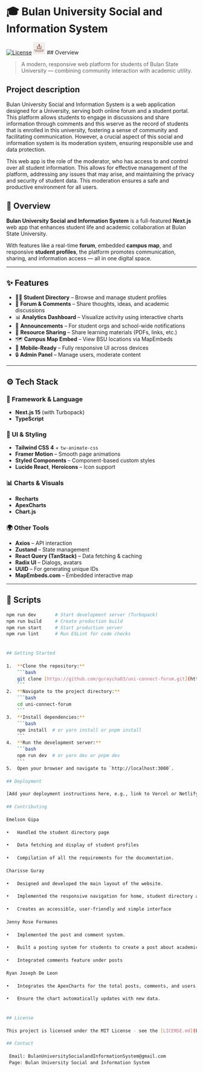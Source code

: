 # 🎓 Bulan University Social and Information System

[![License](https://img.shields.io/badge/License-MIT-yellow.svg)](https://opensource.org/licenses/MIT)
![Bulan University Logo](public/logo/logo.png) ## Overview


> A modern, responsive web platform for students of Bulan State University — combining community interaction with academic utility.

Project description
---

Bulan University Social and Information System is a web application designed for a University, serving both online forum and a student portal.  This platform allows students to engage in discussions and share information through comments and this wserve as the record of students that is enrolled in this university, fostering a sense of community and facilitating communication.  However, a crucial aspect of this social and information system is its moderation system, ensuring responsible use and data protection.
 
This web app is the role of the moderator, who has access to and control over all student information.  This allows for effective management of the platform, addressing any issues that may arise, and maintaining the privacy and security of student data. This moderation ensures a safe and productive environment for all users.


## 🧭 Overview

**Bulan University Social and Information System** is a full-featured **Next.js** web app that enhances student life and academic collaboration at Bulan State University.

With features like a real-time **forum**, embedded **campus map**, and responsive **student profiles**, the platform promotes communication, sharing, and information access — all in one digital space.

---

## ✨ Features

- 🧑‍🎓 **Student Directory** – Browse and manage student profiles  
- 🧵 **Forum & Comments** – Share thoughts, ideas, and academic discussions  
- 📊 **Analytics Dashboard** – Visualize activity using interactive charts  
- 📢 **Announcements** – For student orgs and school-wide notifications  
- 📂 **Resource Sharing** – Share learning materials (PDFs, links, etc.)  
- 🗺️ **Campus Map Embed** – View BSU locations via MapEmbeds  
- 📱 **Mobile-Ready** – Fully responsive UI across devices  
- 🔒 **Admin Panel** – Manage users, moderate content

---

## ⚙️ Tech Stack

### 🧠 Framework & Language
- **Next.js 15** (with Turbopack)
- **TypeScript**

### 🎨 UI & Styling
- **Tailwind CSS 4** + `tw-animate-css`  
- **Framer Motion** – Smooth page animations  
- **Styled Components** – Component-based custom styles  
- **Lucide React**, **Heroicons** – Icon support

### 📊 Charts & Visuals
- **Recharts**
- **ApexCharts**
- **Chart.js**

### 🌍 Other Tools
- **Axios** – API interaction  
- **Zustand** – State management  
- **React Query (TanStack)** – Data fetching & caching  
- **Radix UI** – Dialogs, avatars  
- **UUID** – For generating unique IDs  
- **MapEmbeds.com** – Embedded interactive map

---

## 🧪 Scripts

```bash
npm run dev       # Start development server (Turbopack)
npm run build     # Create production build
npm run start     # Start production server
npm run lint      # Run ESLint for code checks


## Getting Started

1.  **Clone the repository:**
    ```bash
    git clone [https://github.com/guraycha03/uni-connect-forum.git](https://github.com/guraycha03/uni-connect-forum.git)
    ```
2.  **Navigate to the project directory:**
    ```bash
    cd uni-connect-forum
    ```
3.  **Install dependencies:**
    ```bash
    npm install  # or yarn install or pnpm install
    ```
4.  **Run the development server:**
    ```bash
    npm run dev  # or yarn dev or pnpm dev
    ```
5.  Open your browser and navigate to `http://localhost:3000`.

## Deployment

[Add your deployment instructions here, e.g., link to Vercel or Netlify deployment guides]

## Contributing

Emelson Gipa 

•	Handled the student directory page

•	Data fetching and display of student profiles

•	Compilation of all the requirements for the documentation.

Charisse Guray

•	Designed and developed the main layout of the website.

•	Implemented the responsive navigation for home, student directory and post.

•	Creates an accessible, user-friendly and simple interface

Jenny Rose Formanes

•	Implemented the post and comment system.

•	Built a posting system for students to create a post about academic suggestions and respectful post

•	Integrated comments feature under posts

Ryan Joseph De Leon

•	Integrates the ApexCharts for the total posts, comments, and users

•	Ensure the chart automatically updates with new data.


## License

This project is licensed under the MIT License - see the [LICENSE.md](LICENSE.md) file for details.

## Contact

 Email: BulanUniversitySocialandInformationSystem@gmail.com
 Page: Bulan University Social and Information System
